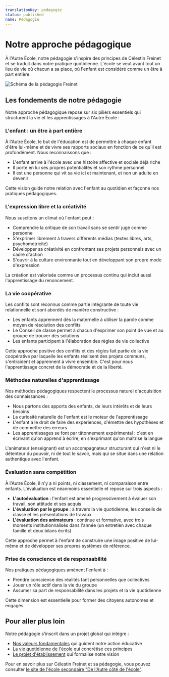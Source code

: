 ```yaml
---
translationKey: pedagogie
status: published
name: Pédagogie
---
```


# Notre approche pédagogique

À l'Autre École, notre pédagogie s'inspire des principes de Célestin Freinet et se traduit dans notre pratique quotidienne. L'école se veut avant tout un lieu de vie où chacun a sa place, où l'enfant est considéré comme un être à part entière.

![Schéma de la pédagogie Freinet](/_images/pages/pedagogie/Bulle-pedagogie-Freinet-AE-24-MAI-final-1.jpg)

## Les fondements de notre pédagogie

Notre approche pédagogique repose sur six piliers essentiels qui structurent la vie et les apprentissages à l'Autre École :

### L'enfant : un être à part entière

À l'Autre École, le but de l'éducation est de permettre à chaque enfant d'être lui-même et de vivre ses rapports sociaux en fonction de ce qu'il est profondément. Nous reconnaissons que :

- L'enfant arrive à l'école avec une histoire affective et sociale déjà riche
- Il porte en lui ses propres potentialités et son rythme personnel
- Il est une personne qui vit sa vie ici et maintenant, et non un adulte en devenir

Cette vision guide notre relation avec l'enfant au quotidien et façonne nos pratiques pédagogiques.

### L'expression libre et la créativité

Nous suscitons un climat où l'enfant peut :

- Comprendre la critique de son travail sans se sentir jugé comme personne
- S'exprimer librement à travers différents médias (textes libres, arts, psychomotricité)
- Développer sa créativité en confrontant ses projets personnels avec un cadre d'action
- S'ouvrir à la culture environnante tout en développant son propre mode d'expression

La création est valorisée comme un processus continu qui inclut aussi l'apprentissage du renoncement.

### La vie coopérative

Les conflits sont reconnus comme partie intégrante de toute vie relationnelle et sont abordés de manière constructive :

- Les enfants apprennent dès la maternelle à utiliser la parole comme moyen de résolution des conflits
- Le Conseil de classe permet à chacun d'exprimer son point de vue et au groupe de trouver des solutions
- Les enfants participent à l'élaboration des règles de vie collective

Cette approche positive des conflits et des règles fait partie de la vie coopérative par laquelle les enfants réalisent des projets communs, s'entraident et apprennent à vivre ensemble. C'est pour nous l'apprentissage concret de la démocratie et de la liberté.

### Méthodes naturelles d'apprentissage

Nos méthodes pédagogiques respectent le processus naturel d'acquisition des connaissances :

- Nous partons des apports des enfants, de leurs intérêts et de leurs besoins
- La curiosité naturelle de l'enfant est le moteur de l'apprentissage
- L'enfant a le droit de faire des expériences, d'émettre des hypothèses et de commettre des erreurs
- Les apprentissages se font par tâtonnement expérimental : c'est en écrivant qu'on apprend à écrire, en s'exprimant qu'on maîtrise la langue

L'animateur (enseignant) est un accompagnateur structurant qui n'est ni le détenteur du pouvoir, ni de tout le savoir, mais qui se situe dans une relation authentique avec l'enfant.

### Évaluation sans compétition

À l'Autre École, il n'y a ni points, ni classement, ni comparaison entre enfants. L'évaluation est néanmoins essentielle et repose sur trois aspects :

- **L'autoévaluation** : l'enfant est amené progressivement à évaluer son travail, son attitude et ses acquis
- **L'évaluation par le groupe** : à travers la vie quotidienne, les conseils de classe et les présentations de travaux
- **L'évaluation des animateurs** : continue et formative, avec trois moments institutionnalisés dans l'année (un entretien avec chaque famille et deux bilans écrits)

Cette approche permet à l'enfant de construire une image positive de lui-même et de développer ses propres systèmes de référence.

### Prise de conscience et de responsabilité

Nos pratiques pédagogiques amènent l'enfant à :

- Prendre conscience des réalités tant personnelles que collectives
- Jouer un rôle actif dans la vie du groupe
- Assumer sa part de responsabilité dans les projets et la vie quotidienne

Cette dimension est essentielle pour former des citoyens autonomes et engagés.

## Pour aller plus loin

Notre pédagogie s'inscrit dans un projet global qui intègre :

- [Nos valeurs fondamentales](/valeurs/) qui guident notre action éducative
- [La vie quotidienne de l'école](/la-vie-de-l-ecole/) qui concrétise ces principes
- [Le projet d'établissement](/projet-d-etablissement/) qui formalise notre vision

Pour en savoir plus sur Célestin Freinet et sa pédagogie, vous pouvez consulter [le site de l'école secondaire "De l'Autre côté de l'école"](http://www.acecole.be/).
